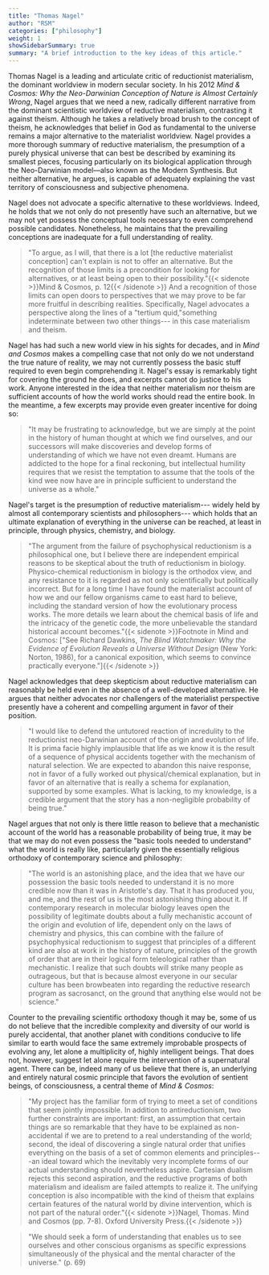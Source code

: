 ```yaml
---
title: "Thomas Nagel"
author: "RSM"
categories: ["philosophy"]
weight: 1
showSidebarSummary: true
summary: "A brief introduction to the key ideas of this article."
---
```

Thomas Nagel is a leading and articulate critic of reductionist materialism, the dominant worldview in modern secular society. In his 2012 *Mind & Cosmos: Why the Neo-Darwinian Conception of Nature is Almost Certainly Wrong*, Nagel argues that we need a new, radically different narrative from the dominant scientistic worldview of reductive materialism, contrasting it against theism. Although he takes a relatively broad brush to the concept of theism, he acknowledges that belief in God as fundamental to the universe remains a major alternative to the materialist worldview. Nagel provides a more thorough summary of reductive materialism, the presumption of a purely physical universe that can best be described by examining its smallest pieces, focusing particularly on its biological application through the Neo-Darwinian model—also known as the Modern Synthesis. But neither alternative, he argues, is capable of adequately explaining the vast territory of consciousness and subjective phenomena.

Nagel does not advocate a specific alternative to these worldviews. Indeed, he holds that we not only do not presently have such an alternative, but we may not yet possess the conceptual tools necessary to even comprehend possible candidates. Nonetheless, he maintains that the prevailing conceptions are inadequate for a full understanding of reality.

> "To argue, as I will, that there is a lot \[the reductive materialist
> conception\] can't explain is not to offer an alternative. But the
> recognition of those limits is a precondition for looking for
> alternatives, or at least being open to their possibility."{{< sidenote >}}Mind & Cosmos, p. 12{{< /sidenote >}} And a
> recognition of those limits can open doors to perspectives that we may
> prove to be far more fruitful in describing realities. Specifically,
> Nagel advocates a perspective along the lines of a "tertium
> quid,"something indeterminate between two other things--- in this case
> materialism and theism.

Nagel has had such a new world view in his sights for decades, and in
*Mind and Cosmos* makes a compelling case that not only do we not
understand the true nature of reality, we may not currently possess the
basic stuff required to even begin comprehending it. Nagel's essay is
remarkably tight for covering the ground he does, and excerpts cannot do
justice to his work. Anyone interested in the idea that neither
materialism nor theism are sufficient accounts of how the world works
should read the entire book. In the meantime, a few excerpts may provide
even greater incentive for doing so:

> "It may be frustrating to acknowledge, but we are simply at the point
> in the history of human thought at which we find ourselves, and our
> successors will make discoveries and develop forms of understanding of
> which we have not even dreamt. Humans are addicted to the hope for a
> final reckoning, but intellectual humility requires that we resist the
> temptation to assume that the tools of the kind wee now have are in
> principle sufficient to understand the universe as a whole."

Nagel's target is the presumption of reductive materialism--- widely
held by almost all contemporary scientists and philosophers--- which
holds that an ultimate explanation of everything in the universe can be
reached, at least in principle, through physics, chemistry, and biology.

> "The argument from the failure of psychophysical reductionism is a
> philosophical one, but I believe there are independent empirical
> reasons to be skeptical about the truth of reductionism in biology.
> Physico-chemical reductionism in biology is the orthodox view, and any
> resistance to it is regarded as not only scientifically but
> politically incorrect. But for a long time I have found the
> materialist account of how we and our fellow organisms came to east
> hard to believe, including the standard version of how the
> evolutionary process works. The more details we learn about the
> chemical basis of life and the intricacy of the genetic code, the more
> unbelievable the standard historical account becomes."{{< sidenote >}}Footnote in Mind and Cosmos: \["See Richard Dawkins, *The Blind Watchmaker: Why the Evidence of Evolution Reveals a Universe Without Design* (New York: Norton, 1986), for a canonical exposition, which
    seems to convince practically everyone."\]{{< /sidenote >}}

Nagel acknowledges that deep skepticism about reductive materialism can
reasonably be held even in the absence of a well-developed alternative.
He argues that neither advocates nor challengers of the materialist
perspective presently have a coherent and compelling argument in favor
of their position.

> "I would like to defend the untutored reaction of incredulity to the
> reductionist neo-Darwinian account of the origin and evolution of
> life. It is prima facie highly implausible that life as we know it is
> the result of a sequence of physical accidents together with the
> mechanism of natural selection. We are expected to abandon this naive
> response, not in favor of a fully worked out physical/chemical
> explanation, but in favor of an alternative that is really a schema
> for explanation, supported by some examples. What is lacking, to my
> knowledge, is a credible argument that the story has a non-negligible
> probability of being true."

Nagel argues that not only is there little reason to believe that a
mechanistic account of the world has a reasonable probability of being
true, it may be that we may do not even possess the "basic tools needed
to understand" what the world is really like, particularly given the
essentially religious orthodoxy of contemporary science and philosophy:

> "The world is an astonishing place, and the idea that we have our
> possession the basic tools needed to understand it is no more credible
> now than it was in Aristotle's day. That it has produced you, and me,
> and the rest of us is the most astonishing thing about it. If
> contemporary research in molecular biology leaves open the possibility
> of legitimate doubts about a fully mechanistic account of the origin
> and evolution of life, dependent only on the laws of chemistry and
> physics, this can combine with the failure of psychophysical
> reductionism to suggest that principles of a different kind are also
> at work in the history of nature, principles of the growth of order
> that are in their logical form teleological rather than mechanistic. I
> realize that such doubts will strike many people as outrageous, but
> that is because almost everyone in our secular culture has been
> browbeaten into regarding the reductive research program as
> sacrosanct, on the ground that anything else would not be science."

Counter to the prevailing scientific orthodoxy though it may be, some of
us do not believe that the incredible complexity and diversity of our
world is purely accidental, that another planet with conditions conducive to life similar to earth would face the same extremely improbable prospects of evolving any, let alone a multiplicity of, highly intelligent beings. That does not, however, suggest let alone require the intervention of a supernatural agent. There can be, indeed many of us believe that there is, an underlying and entirely natural cosmic principle that favors the evolution of sentient beings, of consciousness, a central theme of *Mind & Cosmos*:

> "My project has the familiar form of trying to meet a set of
> conditions that seem jointly impossible. In addition to
> antireductionism, two further constraints are important: first, an
> assumption that certain things are so remarkable that they have to be
> explained as non-accidental if we are to pretend to a real
> understanding of the world; second, the ideal of discovering a single
> natural order that unifies everything on the basis of a set of common
> elements and principles---an ideal toward which the inevitably very
> incomplete forms of our actual understanding should nevertheless
> aspire. Cartesian dualism rejects this second aspiration, and the
> reductive programs of both materialism and idealism are failed
> attempts to realize it. The unifying conception is also incompatible
> with the kind of theism that explains certain features of the natural
> world by divine intervention, which is not part of the natural
> order."{{< sidenote >}}Nagel, Thomas. Mind and Cosmos (pp. 7-8). Oxford University Press.{{< /sidenote >}}

> "We should seek a form of understanding that enables us to see
> ourselves and other conscious organisms as specific expressions
> simultaneously of the physical and the mental character of the
> universe." (p. 69)


   

  
